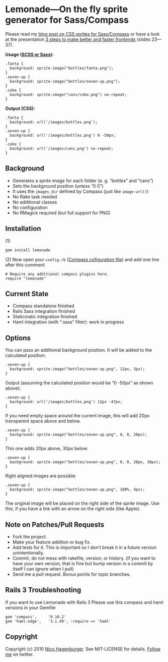 Lemonade—On the fly sprite generator for Sass/Compass
=====================================================

Please read my [blog post on CSS sprites for Sass/Compass](http://www.hagenburger.net/BLOG/Lemonade-CSS-Sprites-for-Sass-Compass.html) or have a look at the presentation [3 steps to make better and faster frontends](http://www.hagenburger.net/BLOG/3-Steps-to-Make-Better-And-Faster-Frontends.html) (slides 23—37).


**Usage ([SCSS or Sass](http://sass-lang.com/docs/yardoc/file.SASS_REFERENCE.html)):**

    .fanta {
      background: sprite-image("bottles/fanta.png");
    }
    .seven-up {
      background: sprite-image("bottles/seven-up.png");
    }
    .coke {
      background: sprite-image("cans/coke.png") no-repeat;
    }

**Output (CSS):**

    .fanta {
      background: url('/images/bottles.png');
    }
    .seven-up {
      background: url('/images/bottles.png') 0 -50px;
    }
    .coke {
      background: url('/images/cans.png') no-repeat;
    }


Background
----------

* Generates a sprite image for each folder (e. g. “bottles” and “cans”)
* Sets the background position (unless “0 0”)
* It uses the `images_dir` defined by Compass (just like `image-url()`)
* No Rake task needed
* No additional classes
* No configuration
* No RMagick required (but full support for PNG)


Installation
------------

(1)

    gem install lemonade
   
(2) 
Now open your `config.rb` ([Compass cofiguration file](http://compass-style.org/docs/tutorials/configuration-reference/)) and add one line after this comment:

    # Require any additional compass plugins here.
    require "lemonade"
    

Current State
-------------

* Compass standalone finished
* Rails Sass integration finished
* Staticmatic integration finished
* Haml integration (with “:sass” filter): work in progress


Options
-------

You can pass an additional background position.
It will be added to the calculated position:

    .seven-up {
      background: sprite-image("bottles/seven-up.png", 12px, 3px);
    }

Output (assuming the calculated position would be “0 -50px” as shown above):

    .seven-up {
      background: url('/images/bottles.png') 12px -47px;
    }

If you need empty space around the current image, this will add 20px transparent space above and below.

    .seven-up {
      background: sprite-image("bottles/seven-up.png", 0, 0, 20px);
    }
    
This one adds 20px above, 30px below:
    
    .seven-up {
      background: sprite-image("bottles/seven-up.png", 0, 0, 20px, 30px);
    }

Right aligned images are possible:

    .seven-up {
      background: sprite-image("bottles/seven-up.png", 100%, 4px);
    }
    
The original image will be placed on the right side of the sprite image.
Use this, if you have a link with an arrow on the right side (like Apple).


Note on Patches/Pull Requests
-----------------------------

* Fork the project.
* Make your feature addition or bug fix.
* Add tests for it. This is important so I don't break it in a
  future version unintentionally.
* Commit, do not mess with rakefile, version, or history.
  (if you want to have your own version, that is fine but bump version in a commit by itself I can ignore when I pull)
* Send me a pull request. Bonus points for topic branches.


Rails 3 Troubleshooting
-----------------------

If you want to use Lemonade with Rails 3 Please use this compass and haml versions in your Gemfile

    gem 'compass',     '0.10.2'
    gem 'haml-edge',   '3.1.49', :require => 'haml'


Copyright
---------

Copyright (c) 2010 [Nico Hagenburger](http://www.hagenburger.net).
See MIT-LICENSE for details.
[Follow me](http://twitter.com/hagenburger) on twitter.
